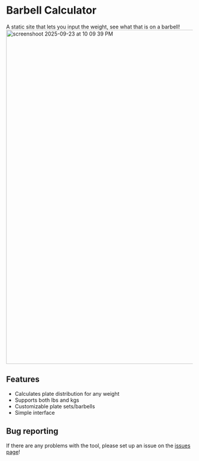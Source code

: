 # Barbell Calculator

A static site that lets you input the weight, see what that is on a barbell!  
<img width="987" height="902" alt="screenshoot 2025-09-23 at 10 09 39 PM" src="https://github.com/user-attachments/assets/9def6034-195e-464f-8d20-849d1642b4ef" />  

## Features
- Calculates plate distribution for any weight
- Supports both lbs and kgs
- Customizable plate sets/barbells
- Simple interface

## Bug reporting
If there are any problems with the tool, please set up an issue on the [issues page](https://github.com/duck123acb/barbell_calculator/issues)!

